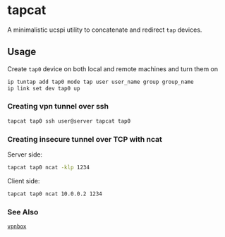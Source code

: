 # tapcat

A minimalistic ucspi utility to concatenate and redirect `tap` devices.

## Usage

Create `tap0` device on both local and remote machines and turn them on
```sh
ip tuntap add tap0 mode tap user user_name group group_name
ip link set dev tap0 up
```

### Creating vpn tunnel over ssh

```sh
tapcat tap0 ssh user@server tapcat tap0
```

### Creating insecure tunnel over TCP with ncat

Server side:
```sh
tapcat tap0 ncat -klp 1234
```

Client side:
```sh
tapcat tap0 ncat 10.0.0.2 1234
```

### See Also

[`vpnbox`](https://github.com/tempestsecurity/vpnbox)
